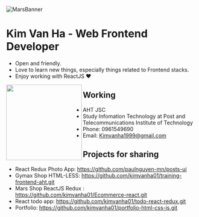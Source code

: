 ![MarsBanner](https://d33wubrfki0l68.cloudfront.net/0c1f2b3a7db2b90f7c24915eb8b1223bbd80d3e5/d5c2a/static/b87971fa3d35839c9b909d9dffc76dc9/frontend.png)

# Kim Van Ha - Web Frontend Developer

- Open and friendly.
- Love to learn new things, especially things related to Frontend stacks.
- Enjoy working with ReactJS ❤

<a href="https://github.com/kimvanha01"><img align="left" width="auto" height="200" src="https://scontent.fhan14-2.fna.fbcdn.net/v/t1.6435-9/149393821_1819473348219505_5305432214309479052_n.jpg?_nc_cat=103&ccb=1-5&_nc_sid=8bfeb9&_nc_ohc=BxVGtvmKafoAX-a_jaY&_nc_ht=scontent.fhan14-2.fna&oh=9fff264a5048ba5fb5ba1844ca1a1c47&oe=6150E92F"></a>
## Working 
- AHT JSC 
- Study Infomation Technology at Post and Telecommunications Institute of Technology
- Phone: 0961549690
- Email: Kimvanha1999@gmail.com




## Projects for sharing

- React Redux Photo App: https://github.com/paulnguyen-mn/posts-ui
- Gymax Shop HTML-LESS: https://github.com/kimvanha01/training-frontend-aht.git
- Mars Shop ReactJS Redux : https://github.com/kimvanha01/Ecommerce-react.git 
- React todo app: https://github.com/kimvanha01/todo-react-redux.git
- Portfolio: https://github.com/kimvanha01/portfolio-html-css-js.git

